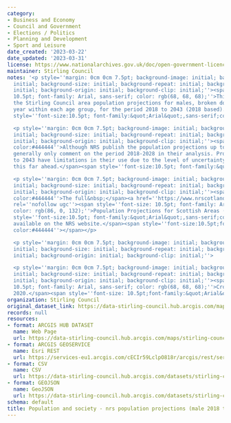 ```yaml
---
category:
- Business and Economy
- Council and Government
- Elections / Politics
- Planning and Development
- Sport and Leisure
date_created: '2023-03-22'
date_updated: '2023-03-31'
license: https://www.nationalarchives.gov.uk/doc/open-government-licence/version/3/
maintainer: Stirling Council
notes: '<p style=''margin: 0cm 0cm 7.5pt; background-image: initial; background-position:
  initial; background-size: initial; background-repeat: initial; background-attachment:
  initial; background-origin: initial; background-clip: initial;''><span style=''font-size:
  10.5pt; font-family: Arial, sans-serif; color: rgb(68, 68, 68);''>This dataset contains
  the Stirling Council area population projections for males, broken down by single
  year within each age group, for the period 2018 to 2043 (2018 based).</span><span
  style=''font-size:10.5pt; font-family:&quot;Arial&quot;,sans-serif;color:#444444''></span></p>

  <p style=''margin: 0cm 0cm 7.5pt; background-image: initial; background-position:
  initial; background-size: initial; background-repeat: initial; background-attachment:
  initial; background-origin: initial; background-clip: initial;''><span style=''font-size:10.5pt;font-family:&quot;Arial&quot;,sans-serif;
  color:#444444''>Although NRS publish the population projections up to 2043, they
  generally only comment on the period 2018-2028 in their analysis. Projections up
  to 2043 have limitations in their use due to the level of uncertainty with projecting
  this far ahead.</span><span style=''font-size:10.5pt; font-family:&quot;Arial&quot;,sans-serif;color:#444444''></span></p>

  <p style=''margin: 0cm 0cm 7.5pt; background-image: initial; background-position:
  initial; background-size: initial; background-repeat: initial; background-attachment:
  initial; background-origin: initial; background-clip: initial;''><span style=''font-size:10.5pt;font-family:&quot;Arial&quot;,sans-serif;
  color:#444444''>The full&nbsp;</span><a href=''https://www.nrscotland.gov.uk/statistics-and-data/statistics/statistics-by-theme/population/population-projections/sub-national-population-projections/2018-based''
  rel=''nofollow ugc''><span style=''font-size: 10.5pt; font-family: Arial, sans-serif;
  color: rgb(86, 0, 132);''>Population Projections for Scottish Areas (2018-based)</span></a><span
  style=''font-size:10.5pt; font-family:&quot;Arial&quot;,sans-serif;color:#444444''>&nbsp;is
  available on the NRS website.</span><span style=''font-size:10.5pt;font-family:&quot;Arial&quot;,sans-serif;
  color:#444444''></span></p>

  <p style=''margin: 0cm 0cm 7.5pt; background-image: initial; background-position:
  initial; background-size: initial; background-repeat: initial; background-attachment:
  initial; background-origin: initial; background-clip: initial;''>      </p>

  <p style=''margin: 0cm 0cm 7.5pt; background-image: initial; background-position:
  initial; background-size: initial; background-repeat: initial; background-attachment:
  initial; background-origin: initial; background-clip: initial;''><span style=''font-size:
  10.5pt; font-family: Arial, sans-serif; color: rgb(68, 68, 68);''>Crown Copyright
  2020.</span><span style=''font-size: 10.5pt;font-family:&quot;Arial&quot;,sans-serif;color:#444444''></span></p>'
organization: Stirling Council
original_dataset_link: https://data-stirling-council.hub.arcgis.com/maps/stirling-council::population-and-society-nrs-population-projections-male-2018-to-2043
records: null
resources:
- format: ARCGIS HUB DATASET
  name: Web Page
  url: https://data-stirling-council.hub.arcgis.com/maps/stirling-council::population-and-society-nrs-population-projections-male-2018-to-2043
- format: ARCGIS GEOSERVICE
  name: Esri REST
  url: https://services-eu1.arcgis.com/cECIr59LclpO818r/arcgis/rest/services/population%20and%20society%20-%20nrs%20population%20projections%20(male%202018)/FeatureServer/0
- format: CSV
  name: CSV
  url: https://data-stirling-council.hub.arcgis.com/datasets/stirling-council::population-and-society-nrs-population-projections-male-2018-to-2043.csv?outSR=%7B%22latestWkid%22%3A3857%2C%22wkid%22%3A102100%7D
- format: GEOJSON
  name: GeoJSON
  url: https://data-stirling-council.hub.arcgis.com/datasets/stirling-council::population-and-society-nrs-population-projections-male-2018-to-2043.geojson?outSR=%7B%22latestWkid%22%3A3857%2C%22wkid%22%3A102100%7D
schema: default
title: Population and society - nrs population projections (male 2018 to 2043)
---
```

